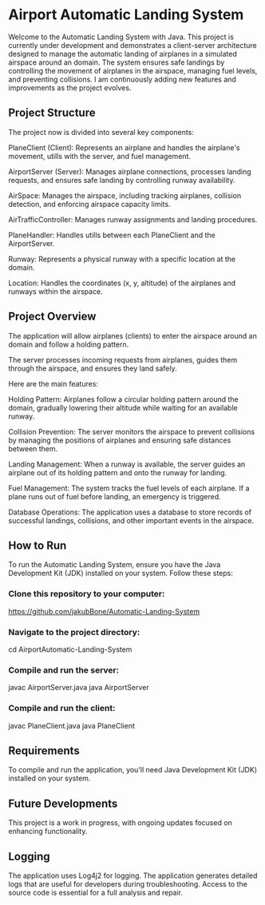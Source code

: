 # Airport Automatic Landing System

Welcome to the Automatic Landing System with Java. This project is currently under development and demonstrates a client-server architecture
designed to manage the automatic landing of airplanes in a simulated airspace around an domain. The system ensures safe landings by controlling the movement
of airplanes in the airspace, managing fuel levels, and preventing collisions. I am continuously adding new features and improvements as the project evolves.


## Project Structure
The project now is divided into several key components:

PlaneClient (Client): Represents an airplane and handles the airplane's movement, utills with the server, and fuel management.

AirportServer (Server): Manages airplane connections, processes landing requests, and ensures safe landing by controlling runway availability.

AirSpace: Manages the airspace, including tracking airplanes, collision detection, and enforcing airspace capacity limits.

AirTrafficController: Manages runway assignments and landing procedures.

PlaneHandler: Handles utills between each PlaneClient and the AirportServer. 

Runway: Represents a physical runway with a specific location at the domain.

Location: Handles the coordinates (x, y, altitude) of the airplanes and runways within the airspace.


## Project Overview
The application will allow airplanes (clients) to enter the airspace around an domain and follow a holding pattern.

The server processes incoming requests from airplanes, guides them through the airspace, and ensures they land safely. 

Here are the main features:

Holding Pattern: Airplanes follow a circular holding pattern around the domain, gradually lowering their altitude while waiting for an available runway.

Collision Prevention: The server monitors the airspace to prevent collisions by managing the positions of airplanes and ensuring safe distances between them.

Landing Management: When a runway is available, the server guides an airplane out of its holding pattern and onto the runway for landing.

Fuel Management: The system tracks the fuel levels of each airplane. If a plane runs out of fuel before landing, an emergency is triggered.

Database Operations: The application uses a database to store records of successful landings, collisions, and other important events in the airspace.


## How to Run

To run the Automatic Landing System, ensure you have the Java Development Kit (JDK) installed on your system. 
Follow these steps:

### Clone this repository to your computer:
<https://github.com/jakubBone/Automatic-Landing-System>

### Navigate to the project directory:
cd AirportAutomatic-Landing-System

### Compile and run the server:
javac AirportServer.java
java AirportServer

### Compile and run the client:
javac PlaneClient.java
java PlaneClient


## Requirements
To compile and run the application, you'll need Java Development Kit (JDK) installed on your system.


## Future Developments
This project is a work in progress, with ongoing updates focused on enhancing functionality.


## Logging
The application uses Log4j2 for logging. The application generates detailed logs that are useful
for developers during troubleshooting. Access to the source code is essential for a full analysis and repair.